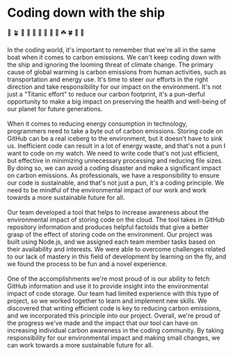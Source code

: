 # Coding down with the ship
:seedling: :potted_plant: :evergreen_tree: :deciduous_tree: :mushroom: :palm_tree: :cactus: :ear_of_rice: :herb: :shamrock: :four_leaf_clover: :maple_leaf: :leaves:
<br/>
<br/>
In the coding world, it's important to remember that we're all in the same boat when it comes to carbon emissions. We can't keep coding down with the ship and ignoring the looming threat of climate change. The primary cause of global warming is carbon emissions from human activities, such as transportation and energy use. It's time to steer our efforts in the right direction and take responsibility for our impact on the environment. It's not just a "Titanic effort" to reduce our carbon footprint, it's a pun-derful opportunity to make a big impact on preserving the health and well-being of our planet for future generations.
<br/>
<br/>
When it comes to reducing energy consumption in technology, programmers need to take a byte out of carbon emissions. Storing code on GitHub can be a real iceberg to the environment, but it doesn't have to sink us. Inefficient code can result in a lot of energy waste, and that's not a pun I want to code on my watch. We need to write code that's not just efficient, but effective in minimizing unnecessary processing and reducing file sizes. By doing so, we can avoid a coding disaster and make a significant impact on carbon emissions. As professionals, we have a responsibility to ensure our code is sustainable, and that's not just a pun, it's a coding principle. We need to be mindful of the environmental impact of our work and work towards a more sustainable future for all.
<br/>
<br/>
Our team developed a tool that helps to increase awareness about the environmental impact of storing code on the cloud. The tool takes in GitHub repository information and produces helpful factoids that give a better grasp of the effect of storing code on the environment. Our project was built using Node.js, and we assigned each team member tasks based on their availability and interests. We were able to overcome challenges related to our lack of mastery in this field of development by learning on the fly, and we found the process to be fun and a novel experience.
<br/>
<br/>
One of the accomplishments we're most proud of is our ability to fetch GitHub information and use it to provide insight into the environmental impact of code storage. Our team had limited experience with this type of project, so we worked together to learn and implement new skills. We discovered that writing efficient code is key to reducing carbon emissions, and we incorporated this principle into our project. Overall, we're proud of the progress we've made and the impact that our tool can have on increasing individual carbon awareness in the coding community. By taking responsibility for our environmental impact and making small changes, we can work towards a more sustainable future for all.
